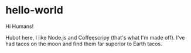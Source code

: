 # hello-world

Hi Humans!

Hubot here, I like Node.js and Coffeescripy (that's what I'm made off).
I've had tacos on the moon and find them far superior to Earth tacos.

